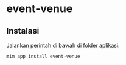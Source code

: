 # event-venue

## Instalasi

Jalankan perintah di bawah di folder aplikasi:

```
mim app install event-venue
```
